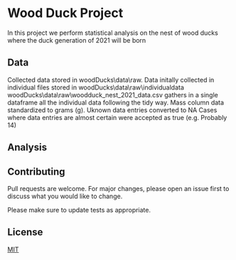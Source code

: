 # Wood Duck Project

In this project we perform statistical analysis on the nest of wood ducks where the duck generation of 2021 will be born

## Data

Collected data stored in woodDucks\data\raw.
Data initally collected in individual files stored in woodDucks\data\raw\individualdata
woodDucks\data\raw\woodduck_nest_2021_data.csv gathers in a single dataframe all the individual data following the tidy way. 
Mass column data standardized to grams (g).
Uknown data entries converted to NA
Cases where data entries are almost certain were accepted as true (e.g. Probably 14)

## Analysis


## Contributing

Pull requests are welcome. For major changes, please open an issue first
to discuss what you would like to change.

Please make sure to update tests as appropriate.

## License

[MIT](https://choosealicense.com/licenses/mit/)